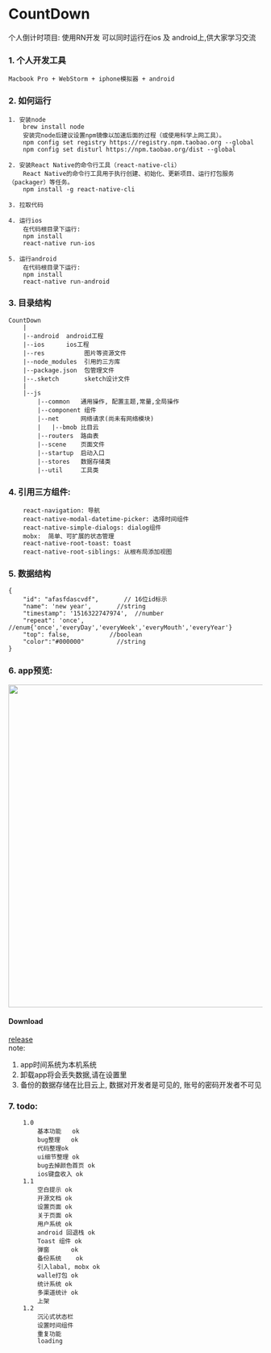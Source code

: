 # CountDown
个人倒计时项目: 使用RN开发 可以同时运行在ios 及 android上,供大家学习交流

### 1. 个人开发工具
    Macbook Pro + WebStorm + iphone模拟器 + android

### 2. 如何运行
```
1. 安装node
    brew install node
    安装完node后建议设置npm镜像以加速后面的过程（或使用科学上网工具）。
    npm config set registry https://registry.npm.taobao.org --global
    npm config set disturl https://npm.taobao.org/dist --global
   
2. 安装React Native的命令行工具（react-native-cli）
    React Native的命令行工具用于执行创建、初始化、更新项目、运行打包服务（packager）等任务。
    npm install -g react-native-cli
    
3. 拉取代码
   
4. 运行ios
    在代码根目录下运行:
    npm install
    react-native run-ios
   
5. 运行android
    在代码根目录下运行:
    npm install
    react-native run-android
```

### 3. 目录结构
```
CountDown
    |
    |--android  android工程
    |--ios      ios工程
    |--res           图片等资源文件
    |--node_modules  引用的三方库
    |--package.json  包管理文件
    |--.sketch       sketch设计文件
    |
    |--js
        |--common   通用操作, 配置主题,常量,全局操作
        |--component 组件
        |--net      网络请求(尚未有网络模块)
        |   |--bmob 比目云
        |--routers  路由表
        |--scene    页面文件
        |--startup  启动入口
        |--stores   数据存储类
        |--util     工具类
```
### 4. 引用三方组件:
```
    react-navigation: 导航
    react-native-modal-datetime-picker: 选择时间组件
    react-native-simple-dialogs: dialog组件
    mobx:  简单、可扩展的状态管理
    react-native-root-toast: toast
    react-native-root-siblings: 从根布局添加视图

```
### 5. 数据结构
```
{
    "id": "afasfdascvdf",       // 16位id标示
    "name": 'new year',       //string
    "timestamp": '1516322747974',  //number
    "repeat": 'once',         //enum{'once','everyDay','everyWeek','everyMouth','everyYear'}
    "top": false,           //boolean
    "color":"#000000"         //string
}
```

### 6. app预览:   

<img src="http://ovxz7mlox.bkt.clouddn.com/Group.png" width="640"/>

#### Download    
[release](https://github.com/xiesw/CountDown/releases)  
note:   
1. app时间系统为本机系统   
2. 卸载app将会丢失数据,请在设置里
3. 备份的数据存储在比目云上, 数据对开发者是可见的, 账号的密码开发者不可见

### 7. todo:
```
    1.0
        基本功能   ok
        bug整理   ok
        代码整理ok
        ui细节整理 ok 
        bug去掉颜色首页 ok
        ios键盘收入 ok
    1.1
        空白提示 ok
        开源文档 ok
        设置页面 ok
        关于页面 ok
        用户系统 ok
        android 回退栈 ok
        Toast 组件 ok
        弹窗      ok
        备份系统    ok
        引入labal, mobx ok
        walle打包 ok
        统计系统 ok
        多渠道统计 ok
        上架
    1.2 
        沉沁式状态栏
        设置时间组件
        重复功能
        loading
```

